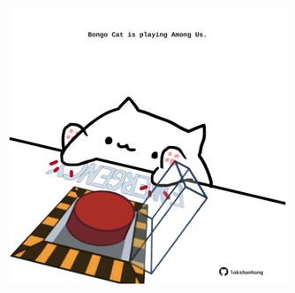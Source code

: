<!-- built at 23/04/2023, 07:00:51 UTC -->
<p align="center">
  <img width="500" height="500" src="./ReadmeImage.svg">
</p>
